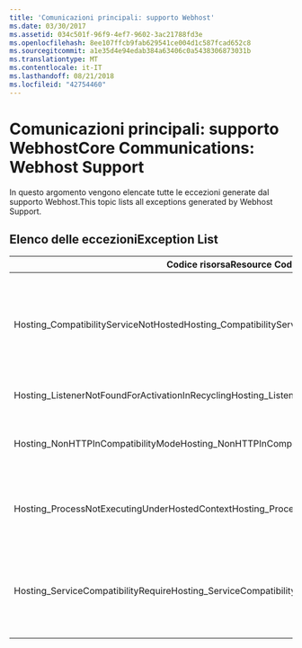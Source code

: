 ```yaml
---
title: 'Comunicazioni principali: supporto Webhost'
ms.date: 03/30/2017
ms.assetid: 034c501f-96f9-4ef7-9602-3ac21788fd3e
ms.openlocfilehash: 8ee107ffcb9fab629541ce004d1c587fcad652c8
ms.sourcegitcommit: a1e35d4e94edab384a63406c0a5438306873031b
ms.translationtype: MT
ms.contentlocale: it-IT
ms.lasthandoff: 08/21/2018
ms.locfileid: "42754460"
---
```

# <a name="core-communications-webhost-support"></a><span data-ttu-id="c4d26-102">Comunicazioni principali: supporto Webhost</span><span class="sxs-lookup"><span data-stu-id="c4d26-102">Core Communications: Webhost Support</span></span>

<span data-ttu-id="c4d26-103">In questo argomento vengono elencate tutte le eccezioni generate dal supporto Webhost.</span><span class="sxs-lookup"><span data-stu-id="c4d26-103">This topic lists all exceptions generated by Webhost Support.</span></span>

## <a name="exception-list"></a><span data-ttu-id="c4d26-104">Elenco delle eccezioni</span><span class="sxs-lookup"><span data-stu-id="c4d26-104">Exception List</span></span>

|<span data-ttu-id="c4d26-105">Codice risorsa</span><span class="sxs-lookup"><span data-stu-id="c4d26-105">Resource Code</span></span>|<span data-ttu-id="c4d26-106">Stringa di risorsa</span><span class="sxs-lookup"><span data-stu-id="c4d26-106">Resource String</span></span>|
|-------------------|---------------------|
|<span data-ttu-id="c4d26-107">Hosting_CompatibilityServiceNotHosted</span><span class="sxs-lookup"><span data-stu-id="c4d26-107">Hosting_CompatibilityServiceNotHosted</span></span>|<span data-ttu-id="c4d26-108">Il servizio richiede la compatibilità ASP.NET.</span><span class="sxs-lookup"><span data-stu-id="c4d26-108">This service requires ASP.NET compatibility.</span></span> <span data-ttu-id="c4d26-109">Deve inoltre essere ospitato in IIS.</span><span class="sxs-lookup"><span data-stu-id="c4d26-109">It must also be hosted in IIS.</span></span> <span data-ttu-id="c4d26-110">Ospitare il servizio in IIS con la compatibilità ASP.NET abilitata in Web.config o impostare la proprietà AspNetCompatibilityRequirementsAttribute.AspNetCompatibilityRequirementsMode su un valore diverso da Required.</span><span class="sxs-lookup"><span data-stu-id="c4d26-110">Either host the service in IIS with ASP.NET compatibility turned on in Web.config or set the AspNetCompatibilityRequirementsAttribute.AspNetCompatibilityRequirementsMode property to a value other than Required.</span></span>|
|<span data-ttu-id="c4d26-111">Hosting_ListenerNotFoundForActivationInRecycling</span><span class="sxs-lookup"><span data-stu-id="c4d26-111">Hosting_ListenerNotFoundForActivationInRecycling</span></span>|<span data-ttu-id="c4d26-112">Nessun canale è attualmente in ascolto all'indirizzo specificato.</span><span class="sxs-lookup"><span data-stu-id="c4d26-112">No channel is actively listening at the specified address.</span></span> <span data-ttu-id="c4d26-113">Se un'applicazione è in fase di riciclo, il servizio viene chiuso.</span><span class="sxs-lookup"><span data-stu-id="c4d26-113">If an application is recycling, the service is closed.</span></span>|
|<span data-ttu-id="c4d26-114">Hosting_NonHTTPInCompatibilityMode</span><span class="sxs-lookup"><span data-stu-id="c4d26-114">Hosting_NonHTTPInCompatibilityMode</span></span>|<span data-ttu-id="c4d26-115">Gli unici protocolli supportati nella compatibilità ASP.NET sono HTTP e HTTPS.</span><span class="sxs-lookup"><span data-stu-id="c4d26-115">The only protocols that are supported under ASP.NET compatibility are HTTP and HTTPS.</span></span> <span data-ttu-id="c4d26-116">Rimuovere l'endpoint specificato o disabilitare la compatibilità ASP.NET per l'applicazione.</span><span class="sxs-lookup"><span data-stu-id="c4d26-116">Remove the specified endpoint or disable ASP.NET compatibility for the application.</span></span>|
|<span data-ttu-id="c4d26-117">Hosting_ProcessNotExecutingUnderHostedContext</span><span class="sxs-lookup"><span data-stu-id="c4d26-117">Hosting_ProcessNotExecutingUnderHostedContext</span></span>|<span data-ttu-id="c4d26-118">Impossibile richiamare il processo di hosting specificato all'interno dell'ambiente host corrente.</span><span class="sxs-lookup"><span data-stu-id="c4d26-118">The specified hosting process cannot be invoked within the current hosting environment.</span></span> <span data-ttu-id="c4d26-119">L'API richiede che l'applicazione chiamante sia ospitata in Internet Information Services o nel servizio di attivazione dei processi di Windows.</span><span class="sxs-lookup"><span data-stu-id="c4d26-119">This API requires that the calling application be hosted in Internet Information Services or Windows Process Activation Service.</span></span>|
|<span data-ttu-id="c4d26-120">Hosting_ServiceCompatibilityRequire</span><span class="sxs-lookup"><span data-stu-id="c4d26-120">Hosting_ServiceCompatibilityRequire</span></span>|<span data-ttu-id="c4d26-121">Non è possibile attivare il servizio perché richiede la compatibilità ASP.NET.</span><span class="sxs-lookup"><span data-stu-id="c4d26-121">The service cannot be activated because it requires ASP.NET compatibility.</span></span> <span data-ttu-id="c4d26-122">La compatibilità ASP.NET non è abilitata per questa applicazione.</span><span class="sxs-lookup"><span data-stu-id="c4d26-122">ASP.NET compatibility is not enabled for this application.</span></span> <span data-ttu-id="c4d26-123">Abilitare la compatibilità ASP.NET nel file Web.config o impostare AspNetCompatibilityRequirementsAttribute.AspNetCompatibility.</span><span class="sxs-lookup"><span data-stu-id="c4d26-123">Either enable ASP.NET compatibility in Web.config file or set the AspNetCompatibilityRequirementsAttribute.AspNetCompatibility.</span></span>|
